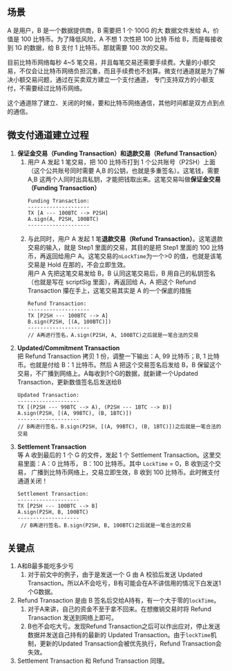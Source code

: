 ## 场景
A 是用户，B 是一个数据提供商，B 需要把 1 个 100G 的大
数据文件发给 A，价值是 100 比特币。为了降低风险，A 不想 1 次性把 100 比特
币给 B，而是每接收到 1G 的数据，给 B 支付 1 比特币。那就需要 100 次的交易。

目前比特币网络每秒 4~5 笔交易，并且每笔交易还需要手续费。大量的小额交易，不仅会让比特币网络负担沉重，而且手续费也不划算。微支付通道就是为了解决小额交易问题，通过在买卖双方建立一个支付通道，
专门支持双方的小额支付，不需要经过比特币网络。

这个通道除了建立、关闭的时候，要和比特币网络通信，其他时间都是双方点到点的通信。

## 微支付通道建立过程
1. **保证金交易（Funding Transaction）和退款交易（Refund Transaction）**<br>
   1. 用户 A 发起 1 笔交易，把 100 比特币打到 1 个公共账号（P2SH）上面（这个公共账号同时需要 A,B 的公钥，也就是多重签名）。这笔钱，需要A,B 这两个人同时出具私钥，才能把钱取出来。这笔交易叫做**保证金交易（Funding Transaction）**
      ```
      Funding Transaction:
      --------------------
      TX [A --- 100BTC --> P2SH]
      A.sign(A, P2SH, 100BTC)
      --------------------
      ```
   2. 与此同时，用户 A 发起 1 笔**退款交易（Refund Transaction）**。这笔退款交易的输入，就是 Step1 里面的交易，其目的是把 Step1 里面的 100 比特币，再返回给用户 A。这笔交易的`nLockTime`为一个>0 的值，也就是该笔交易是 Hold 在那的，不会立即生效。<br>用户 A 先把这笔交易发给 B，B 认同这笔交易后，B 用自己的私钥签名（也就是写在 scriptSig 里面），再返回给 A，A 把这个 Refund Transaction 攥在手上，这笔交易其实是 A 的一个保底的措施
      ```
      Refund Transaction:
      --------------------
      TX [P2SH --- 100BTC --> A]
      B.sign(P2SH, [(A, 100BTC)])
      --------------------
      // A再进行签名，A.sign(P2SH, A, 100BTC)之后就是一笔合法的交易
      ```
2. **Updated/Commitment Transaction** <br>把 Refund Transaction 拷贝 1 份，调整一下输出：A, 99 比特币；B, 1 比特币。也就是付给 B：1 比特币。然后 A 把这个交易签名后发给 B，B 保留这个交易，不广播到网络上。A每收到1个G的数据，就新建一个Updated Transaction，更新数值签名后发送给B
    ```
    Updated Transaction:
    --------------------
    TX [(P2SH --- 99BTC --> A), (P2SH --- 1BTC --> B)]
    A.sign(P2SH, [(A, 99BTC), (B, 1BTC)])
    --------------------
    // B再进行签名，B.sign(P2SH, [(A, 99BTC), (B, 1BTC)])之后就是一笔合法的交易
    ```
3. **Settlement Transaction** <br>等 A 收到最后的 1 个 G 的文件，发起 1 个 Settlement Transaction。这里交易里面：A：0 比特币， B：100 比特币。其中 `LockTime` = 0，B 收到这个交易，
广播到比特币网络上，交易立即生效，B 收到 100 比特币。此时微支付通道关闭！
   ```
   Settlement Transaction:
   --------------------
   TX [P2SH --- 100BTC --> B]
   A.sign(P2SH, B, 100BTC)
   --------------------
    // B再进行签名，B.sign(P2SH, B, 100BTC)之后就是一笔合法的交易
   ```
## 关键点
1. A和B最多能吃多少亏
   1. 对于前文中的例子，由于是发送一个 G 由 A 校验后发送 Updated Transaction。所以A不会吃亏，B有可能会在A不讲信用的情况下白发送1个G数据。
2. Refund Transaction 是由 B 签名后交给A持有，有一个大于零的`lockTime`。
   1. 对于A来讲，自己的资金不至于拿不回来。在想撤销交易时将 Refund Transaction 发送到网络上即可。
   2. B也不会吃大亏。发现Refund Transaction之后可以作出应对，停止发送数据并发送自己持有的最新的 Updated Transaction。由于`lockTime`机制，更新的Updated Transaction会被优先执行，Refund Transaction会失效。
3. Settlement Transaction 和 Refund Transaction 同理。